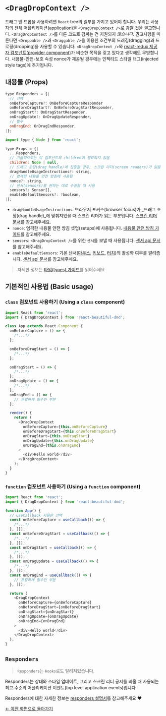 # `<DragDropContext />`

드래그 앤 드롭을 사용하려면 `React` tree의 일부를 가지고 있어야 합니다. 우리는 사용자의 전체 어플리케이션(application)을 `<DragDropContext />`로 감쌀 것을 권고합니다. `<DragDropContext />`를 다른 코드로 감싸는 건 지원되지 _않습니다_. 권고사항을 따른다면 `<Droppable />`과 `<Draggable />`을 이용한 조건부의 드래깅(dragging)과 드로핑(dropping)을 사용할 수 있습니다. `<DragDropContext />`와 [react-redux 제공자 컴포넌트(provider component)](https://react-redux.js.org/api/provider)가 비슷한 목적을 갖고 있다고 생각해도 무방합니다. 내용물-안전-보호 속성 nonce가 제공될 경우에는 인젝티드 스타일 태그(injected style tags)에 추가됩니다.

## 내용물 (Props)

```js
type Responders = {|
  // 선택
  onBeforeCapture?: OnBeforeCaptureResponder
  onBeforeDragStart?: OnBeforeDragStartResponder,
  onDragStart?: OnDragStartResponder,
  onDragUpdate?: OnDragUpdateResponder,
  // 필수
  onDragEnd: OnDragEndResponder,
|};

import type { Node } from 'react';

type Props = {|
  ...Responders,
  // 기술적으로는 이 컴포넌트의 children이 필요하지 않음
  children: Node | null,
  // 드래그 조정(drag handle)에 집중할 경우, 스크린 리더(screen readers)가 읽음
  dragHandleUsageInstructions?: string,
  // 엄격한 내용물 안전 방침에 사용됨
  nonce?: string,
  // 센서(sensors)를 원하는 대로 수정할 때 사용
  sensors?: Sensor[],
  enableDefaultSensors?: ?boolean,
|};
```

- `dragHandleUsageInstructions`: 브라우저 포커스(browser focus)가 _드래그 조정(drag handle)_에 맞춰져있을 때 스크린 리더가 읽는 부분입니다. [스크린 리더 문서](/docs/guides/screen-reader.md)를 참고해주세요.
- `nonce`: 엄격한 내용물 안전 방침 셋업(setups)에 사용됩니다. [내용물 안전 방침 가이드](/docs/guides/content-security-policy.md)를 참고해주세요.
- `sensors`: `<DragDropContext />`를 위한 `센서`를 보낼 때 사용됩니다. [센서 api 문서](/docs/sensors/sensor-api.md)를 참고해주세요.
- `enableDefaultSensors`: 기본 센서([마우스](/docs/sensors/mouse.md), [키보드](/docs/sensors/keyboard.md), [터치](/docs/sensors/touch.md))의 활성화 여부를 알려줍니다. [센서 api 문서](/docs/sensors/sensor-api.md)를 참고해주세요.

> 자세한 정보는 [타입(types) 가이드](/docs/guides/types.md)를 읽어주세요

## 기본적인 사용법 (Basic usage)

### `class` 컴포넌트 사용하기 (Using a `class` component)

```js
import React from 'react';
import { DragDropContext } from 'react-beautiful-dnd';

class App extends React.Component {
  onBeforeCapture = () => {
    /*...*/
  };

  onBeforeDragStart = () => {
    /*...*/
  };

  onDragStart = () => {
    /*...*/
  };
  onDragUpdate = () => {
    /*...*/
  };
  onDragEnd = () => {
    // 유일하게 필수인 부분
  };

  render() {
    return (
      <DragDropContext
        onBeforeCapture={this.onBeforeCapture}
        onBeforeDragStart={this.onBeforeDragStart}
        onDragStart={this.onDragStart}
        onDragUpdate={this.onDragUpdate}
        onDragEnd={this.onDragEnd}
      >
        <div>Hello world</div>
      </DragDropContext>
    );
  }
}
```

### `function` 컴포넌트 사용하기 (Using a `function` component)

```js
import React from 'react';
import { DragDropContext } from 'react-beautiful-dnd';

function App() {
  // useCallback 사용은 선택
  const onBeforeCapture = useCallback(() => {
    /*...*/
  }, []);
  const onBeforeDragStart = useCallback(() => {
    /*...*/
  }, []);
  const onDragStart = useCallback(() => {
    /*...*/
  }, []);
  const onDragUpdate = useCallback(() => {
    /*...*/
  }, []);
  const onDragEnd = useCallback(() => {
    // 유일하게 필수인 부분
  }, []);

  return (
    <DragDropContext
      onBeforeCapture={onBeforeCapture}
      onBeforeDragStart={onBeforeDragStart}
      onDragStart={onDragStart}
      onDragUpdate={onDragUpdate}
      onDragEnd={onDragEnd}
    >
      <div>Hello world</div>
    </DragDropContext>
  );
}
```

## `Responders`

> `Responders`는 `Hooks`로도 알려져있습니다.

Responders는 상태와 스타일 업데이트, 그리고 스크린 리더 공지를 띄울 때 사용되는 최고 수준의 어플리케이션 이벤트(top level application events)입니다.

Responders에 대한 자세한 정보는 [responders 설명서](/docs/guides/responders.md)를 참고해주세요 ❤️

[← 이전 화면으로 돌아가기](/README.md#documentation-)
